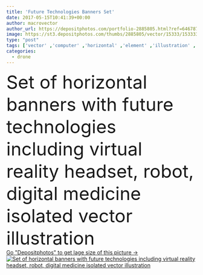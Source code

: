 ```yaml
---
title: 'Future Technologies Banners Set'
date: 2017-05-15T10:41:39+00:00
author: macrovector
author_url: https://depositphotos.com/portfolio-2885805.html?ref=64678756
image: https://st3.depositphotos.com/thumbs/2885805/vector/15333/153333280/api_thumb_450.jpg?forcejpeg=true
type: "post"
tags: ['vector' ,'computer' ,'horizontal' ,'element' ,'illustration' ,'design' ,'set' ,'isolated' ,'decorative' ,'artificial' ,'human' ,'storage' ,'medicine' ,'tech' ,'technology' ,'line' ,'banner' ,'machine' ,'concept' ,'eye' ,'device' ,'mobile' ,'screen' ,'digital' ,'data' ,'internet' ,'information' ,'intelligence' ,'template' ,'future' ,'layout' ,'engineering' ,'robot' ,'advertising' ,'innovation' ,'headset' ,'mind' ,'virtual' ,'quantum' ,'projector' ,'photosynthesis' ,'printer' ,'brain' ,'automation' ,'reality' ,'hologram' ,'drone' ,'augmented' ]
categories: 
  - drone
---
```

<div aling="center">
            <font size="60"> Set of horizontal banners with future technologies including virtual reality headset, robot, digital medicine isolated vector illustration</font>   
</div>
<div>
    <a href='https://st3.depositphotos.com/thumbs/2885805/vector/15333/153333280/api_thumb_450.jpg?forcejpeg=true?ref=64678756' target=_blank > Go "Depositphotos" to get lage size of this picture ->
        <img href='https://st3.depositphotos.com/thumbs/2885805/vector/15333/153333280/api_thumb_450.jpg?forcejpeg=true?ref=64678756' src='https://st3.depositphotos.com/2885805/15333/v/950/depositphotos_153333280-stock-illustration-future-technologies-banners-set.jpg?forcejpeg=true' alt='Set of horizontal banners with future technologies including virtual reality headset, robot, digital medicine isolated vector illustration' >
    </a>
</div>
